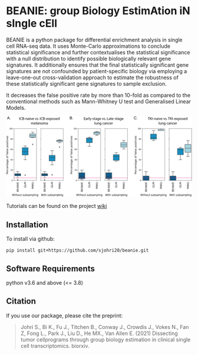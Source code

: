 # BEANIE: group Biology EstimAtion iN sIngle cEll

BEANIE is a python package for differential enrichment analysis in single cell RNA-seq data. It uses Monte-Carlo approximations to conclude statistical significance and further contextualises the statistical significance with a null distribution to identify possible biologically relevant gene signatures. It additionally ensures that the final statistically significant gene signatures are not confounded by patient-specific biology via employing a leave-one-out cross-validation approach to estimate the robustness of these statistically significant gene signatures to sample exclusion.

It decreases the false positive rate by more than 10-fold as compared to the conventional methods such as Mann-Whitney U test and Generalised Linear Models.

![](https://github.com/sjohri20/beanie/blob/main/figs/false_positive.png)

Tutorials can be found on the project [wiki](https://www.github.com/sjohri20/beanie/wiki)

## Installation

To install via github:

```
pip install git+https://github.com/sjohri20/beanie.git
```

## Software Requirements

python v3.6 and above (<= 3.8)


## Citation

If you use our package, please cite the preprint: 


>Johri S., Bi K., Fu J., Titchen B., Conway J., Crowdis J., Vokes N., Fan Z, Fong L., Park J., Liu D., He MX., Van Allen E. (2021) Dissecting tumor cellprograms through group biology estimation in clinical single cell transcriptomics. biorxiv.
